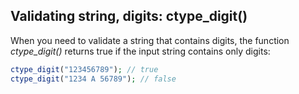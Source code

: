 ## Validating string, digits: ctype_digit()
When you need to validate a string that contains digits, the function *ctype_digit()* returns true if the input string contains only digits:

```php
ctype_digit("123456789"); // true
ctype_digit("1234 A 56789"); // false
```

